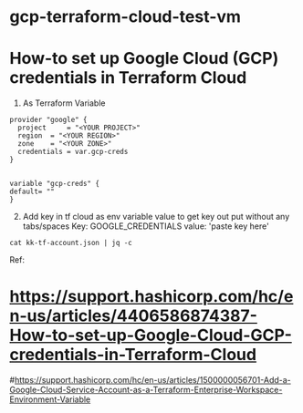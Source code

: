 # gcp-terraform-cloud-test-vm
# How-to set up Google Cloud (GCP) credentials in Terraform Cloud

1. As Terraform Variable
```
provider "google" {
  project     = "<YOUR PROJECT>"
  region  = "<YOUR REGION>"
  zone    = "<YOUR ZONE>"
  credentials = var.gcp-creds
}


variable "gcp-creds" {
default= ""
}
```
  
2. Add key in tf cloud as env variable value
   to get key out put without any tabs/spaces
   Key: GOOGLE_CREDENTIALS   value: 'paste key here'
  ```
 cat kk-tf-account.json | jq -c
 ```




Ref: 
# https://support.hashicorp.com/hc/en-us/articles/4406586874387-How-to-set-up-Google-Cloud-GCP-credentials-in-Terraform-Cloud
#https://support.hashicorp.com/hc/en-us/articles/1500000056701-Add-a-Google-Cloud-Service-Account-as-a-Terraform-Enterprise-Workspace-Environment-Variable
